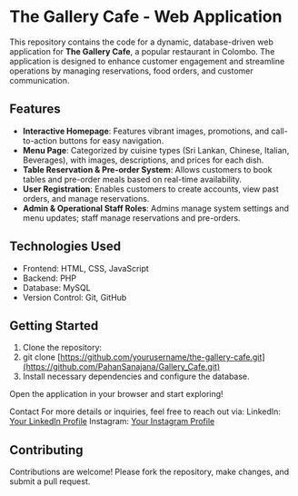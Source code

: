 # The Gallery Cafe - Web Application

This repository contains the code for a dynamic, database-driven web application for **The Gallery Cafe**, a popular restaurant in Colombo. The application is designed to enhance customer engagement and streamline operations by managing reservations, food orders, and customer communication.

## Features

- **Interactive Homepage**: Features vibrant images, promotions, and call-to-action buttons for easy navigation.
- **Menu Page**: Categorized by cuisine types (Sri Lankan, Chinese, Italian, Beverages), with images, descriptions, and prices for each dish.
- **Table Reservation & Pre-order System**: Allows customers to book tables and pre-order meals based on real-time availability.
- **User Registration**: Enables customers to create accounts, view past orders, and manage reservations.
- **Admin & Operational Staff Roles**: Admins manage system settings and menu updates; staff manage reservations and pre-orders.

## Technologies Used

- Frontend: HTML, CSS, JavaScript
- Backend: PHP
- Database: MySQL
- Version Control: Git, GitHub

## Getting Started

1. Clone the repository:
2. git clone [https://github.com/yourusername/the-gallery-cafe.git](https://github.com/PahanSanajana/Gallery_Cafe.git)
3. Install necessary dependencies and configure the database.

Open the application in your browser and start exploring!

Contact
For more details or inquiries, feel free to reach out via:
LinkedIn: [Your LinkedIn Profile](https://www.linkedin.com/in/pahan-sanjana-68899330b?utm_source=share&utm_campaign=share_via&utm_content=profile&utm_medium=android_app)
Instagram: [Your Instagram Profile](https://www.instagram.com/frd_sanjana/?igsh=MWUxbjVjdDhtZGJyOA%3D%3D)

## Contributing
Contributions are welcome! Please fork the repository, make changes, and submit a pull request.
